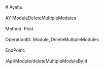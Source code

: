 <br>#     Ayehu</br>
<br>AY ModuleDeleteMultipleModules</br>
<br>Method: Post</br>
<br>OperationID: Module_DeleteMultipleModules</br>
<br>EndPoint:</br>
<br>/Api/Module/deleteMultipleModuleById</br>
